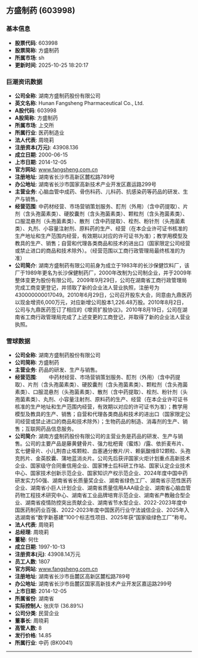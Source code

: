 ## 方盛制药 (603998)

### 基本信息

- **股票代码**: 603998
- **股票简称**: 方盛制药
- **所属市场**: sh
- **更新时间**: 2025-10-25 18:20:17

### 巨潮资讯数据

- **公司全称**: 湖南方盛制药股份有限公司
- **英文名称**: Hunan Fangsheng Pharmaceutical Co., Ltd.
- **A股代码**: 603998
- **A股简称**: 方盛制药
- **所属市场**: 上交所
- **所属行业**: 医药制造业
- **法人代表**: 周晓莉
- **注册资本(万元)**: 43908.136
- **成立日期**: 2000-06-15
- **上市日期**: 2014-12-05
- **官方网站**: www.fangsheng.com.cn
- **注册地址**: 湖南省长沙市高新区麓松路789号
- **办公地址**: 湖南省长沙市国家高新技术产业开发区嘉运路299号
- **主营业务**: 心脑血管中成药、骨伤科药、儿科药、抗感染药等药品的研发、生产与销售。
- **经营范围**: 中药材经营、市场营销策划服务、酊剂（外用）（含中药提取）、片剂（含头孢菌素类）、硬胶囊剂（含头孢菌素类）、颗粒剂（含头孢菌素类）、口服混悬剂（头孢菌素类）、散剂（含中药提取）、栓剂、粉针剂（头孢菌素类）、丸剂、小容量注射剂、原料药的生产、经营（在本企业许可证书核准的生产地址和生产范围内经营，有效期以对应的许可证书为准）；教学用模型及教具的生产、销售；自营和代理各类商品和技术的进出口（国家限定公司经营或禁止进口的商品和技术除外）。（经营范围以工商行政管理局最终核准的为准）
- **公司简介**: 湖南方盛制药有限公司前身为成立于1983年的长沙保健饮料厂，该厂于1989年更名为长沙保健制药厂，2000年改制为公司制企业，并于2009年整体变更为股份有限公司。2009年9月29日，公司在湖南省工商行政管理局完成工商变更登记，并领取了新的企业法人营业执照，注册号为430000000017049。2010年6月29日，公司召开股东大会，同意由九鼎医药以现金增资6,000万元，对应新增公司股本1,226.48万股。2010年8月2日，公司与九鼎医药签订了相应的《增资扩股协议》。2010年8月19日，公司在湖南省工商行政管理局完成了上述变更的工商登记，并取得了新的企业法人营业执照。

### 雪球数据

- **公司全称**: 湖南方盛制药股份有限公司
- **公司简称**: 方盛制药
- **主营业务**: 药品的研发、生产与销售。
- **经营范围**: 　　中药材经营、市场营销策划服务、酊剂（外用）（含中药提取）、片剂（含头孢菌素类）、硬胶囊剂（含头孢菌素类）、颗粒剂（含头孢菌素类）、口服混悬剂（头孢菌素类）、散剂（含中药提取）、栓剂、粉针剂（头孢菌素类）、丸剂、小容量注射剂、原料药的生产、经营（在本企业许可证书核准的生产地址和生产范围内经营，有效期以对应的许可证书为准）；教学用模型及教具的生产、销售；自营和代理各类商品和技术的进出口（国家限定公司经营或禁止进口的商品和技术除外）；生物药品的制造、消毒剂的生产、销售；互联网药品信息服务。
- **公司简介**: 湖南方盛制药股份有限公司的主营业务是药品的研发、生产与销售。公司的主要产品是藤黄健骨片、强力枇杷膏（蜜炼）/露、依折麦布片、玄七健骨片、小儿荆杏止咳颗粒、血塞通分散片/片、赖氨酸维B12颗粒、头孢克肟片、金英胶囊、蒲地蓝消炎片。公司先后获评国家火炬计划重点高新技术企业、国家级守合同重信用企业、国家博士后科研工作站、国家认定企业技术中心、国家技术创新示范企业、国家知识产权示范企业、2024年度中国中药研发实力50强、湖南省省长质量奖企业、湖南省绿色工厂、湖南省示范性医药企业、湖南省小巨人计划企业、湖南省质量信用AAA级企业、湖南省心脑血管药物工程技术研究中心、湖南省工业品牌培育示范企业、湖南省产教融合型企业、湖南省疫情防控突出贡献企业、湖南省节水型企业、2022-2023年度中国医药制药业百强、2022-2023年度中国医药行业守法诚信企业、2025年入选湖南省“数字新基建”100个标志性项目、2025年获“国家级绿色工厂”称号。
- **法人代表**: 周晓莉
- **总经理**: 周晓莉
- **董秘**: 何仕
- **成立日期**: 1997-10-13
- **注册资本(元)**: 43908.14万元
- **员工人数**: 1807
- **官方网站**: www.fangsheng.com.cn
- **注册地址**: 湖南省长沙市岳麓区高新区麓松路789号
- **办公地址**: 湖南省长沙市岳麓区国家高新技术产业开发区嘉运路299号
- **上市日期**: 2014-12-05
- **所属省份**: 湖南省
- **实际控制人**: 张庆华 (36.89%)
- **公司分类**: 民营企业
- **董事长**: 周晓莉
- **高管人数**: 8
- **发行价格**: 14.85
- **所属行业**: 中药 (BK0041)

---